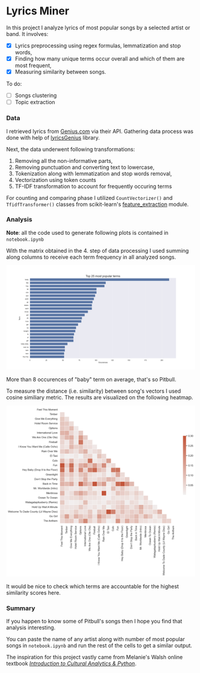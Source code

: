 # Lyrics Miner

In this project I analyze lyrics of most popular songs by a selected artist or band. It involves:
- [x] Lyrics preprocessing using regex formulas, lemmatization and stop words,
- [x] Finding how many unique terms occur overall and which of them are most frequent, 
- [x] Measuring similarity between songs.

To do:
- [ ] Songs clustering
- [ ] Topic extraction

### Data

I retrieved lyrics from [Genius.com](https://genius.com/) via their API. Gathering data process was done with help of [lyricsGenius](https://github.com/johnwmillr/LyricsGenius) library. 

Next, the data underwent following transformations:
1. Removing all the non-informative parts,
2. Removing punctuation and converting text to lowercase,
3. Tokenization along with lemmatization and stop words removal,
4. Vectorization using token counts 
5. TF-IDF transformation to account for frequently occuring terms

For counting and comparing phase I utilized `CountVectorizer()` and `TfidfTransformer()` classes from scikit-learn's [feature_extraction](https://scikit-learn.org/stable/modules/feature_extraction.html) module. 

### Analysis

**Note**: all the code used to generate following plots is contained in `notebook.ipynb`

With the matrix obtained in the 4. step of data processing I used summing along columns to receive each term frequency in all analyzed songs. 

![alt text](https://github.com/maksmanikowski/lyrics_miner/blob/main/popularity.png)

More than 8 occurences of "baby" term on average, that's so Pitbull. 

To measure the distance (i.e. similarity) between song's vectors I used cosine similiary metric. The results are visualized on the following heatmap.

![alt text](https://github.com/maksmanikowski/lyrics_miner/blob/main/heatmap.png)

It would be nice to check which terms are accountable for the highest similarity scores here.

### Summary

If you happen to know some of Pitbull's songs then I hope you find that analysis interesting.

You can paste the name of any artist along with number of most popular songs in `notebook.ipynb` and run the rest of the cells to get a similar output. 

The inspiration for this project vastly came from Melanie's Walsh online textbook [*Introduction to Cultural Analytics & Python*](https://melaniewalsh.github.io/Intro-Cultural-Analytics/welcome.html).
